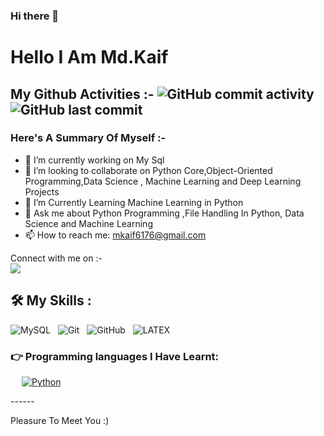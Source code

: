 

### Hi there 👋
<h1> Hello I Am Md.Kaif </h1>
<h2> My Github Activities :-
<img alt="GitHub commit activity" src="https://img.shields.io/github/commit-activity/w/kaif0023/kaif0023?style=for-the-badge"> 
<img alt="GitHub last commit" src="https://img.shields.io/github/last-commit/kaif0023/kaif0023?style=for-the-badge"> 
</h2>
<h3> Here's A Summary Of Myself :- </h3>

- 🔭 I’m currently working on My Sql
- 👯 I’m looking to collaborate on Python Core,Object-Oriented Programming,Data Science , Machine Learning and Deep Learning Projects
- 🤔 I’m Currently Learning Machine Learning in Python 
- 💬 Ask me about Python Programming ,File Handling In Python, Data Science and Machine Learning
- 📫 How to reach me: mkaif6176@gmail.com
</p>
<p>Connect with me on :-
<br>	
<a target="_blank" href="https://twitter.com/kaif5893"><img src="https://img.shields.io/badge/-Twitter-1DA1F2?style=for-the-badge&logo=Twitter&logoColor=white"></img></a>



<br>
</p>

## 🛠️ My Skills :
![MySQL](https://img.shields.io/badge/-MySQL-black?logo=mysql&style=social)&nbsp;&nbsp;
![Git](https://img.shields.io/badge/-Git-black?logo=git&style=social)&nbsp;&nbsp;
![GitHub](https://img.shields.io/badge/-GitHub-black?logo=github&style=social)&nbsp;&nbsp;
![LATEX](https://img.shields.io/badge/-LATEX-black?logo=latex&style=social)&nbsp;&nbsp;

### 👉 Programming languages I Have Learnt:

<p align="left"> 
 
&emsp;
<a href="https://python.org/">
    <img alt="Python" src="https://img.shields.io/badge/Python-FFD43B?style=for-the-badge&logo=python&logoColor=darkgreen"/>
  </a>


</p>
------
<p> Pleasure To Meet You :)  </p>
